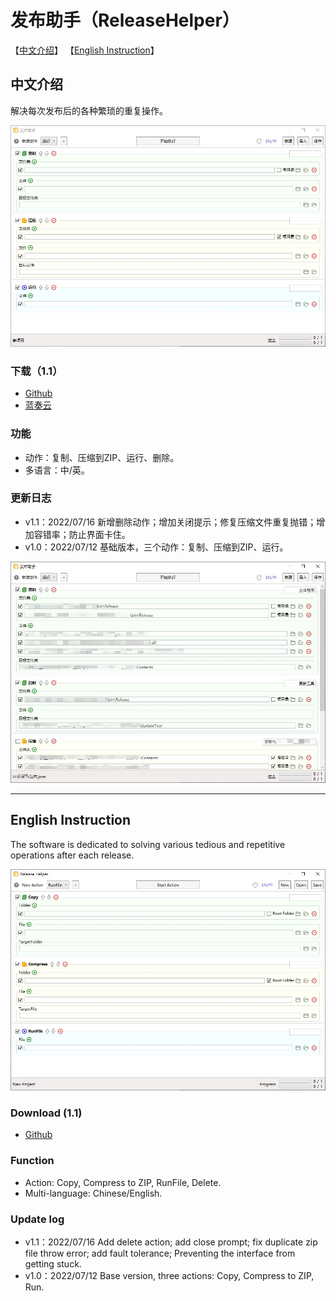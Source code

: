 # 发布助手（ReleaseHelper）

【[中文介绍](https://github.com/tp1415926535/ReleaseHelper#%E4%B8%AD%E6%96%87%E4%BB%8B%E7%BB%8D)】 【[English Instruction](https://github.com/tp1415926535/ReleaseHelper#english-instruction)】    

## 中文介绍

解决每次发布后的各种繁琐的重复操作。     

![图](https://github.com/tp1415926535/ReleaseHelper/blob/main/%E6%88%AA%E5%9B%BE/%E5%8F%91%E5%B8%83%E5%8A%A9%E6%89%8B1.jpg)   


### 下载（1.1）  
* [Github](https://github.com/tp1415926535/ReleaseHelper/raw/main/%E5%8F%91%E5%B8%83%E5%8A%A9%E6%89%8B%EF%BC%88ReleaseHelper%EF%BC%89v1.1.zip)   
* [蓝奏云](https://wwp.lanzouw.com/igYmJ07wb8cb)

### 功能
* 动作：复制、压缩到ZIP、运行、删除。   
* 多语言：中/英。   

### 更新日志     
* v1.1：2022/07/16 新增删除动作；增加关闭提示；修复压缩文件重复抛错；增加容错率；防止界面卡住。   
* v1.0：2022/07/12 基础版本，三个动作：复制、压缩到ZIP、运行。    
 
![图](https://github.com/tp1415926535/ReleaseHelper/blob/main/%E6%88%AA%E5%9B%BE/%E5%8F%91%E5%B8%83%E5%8A%A9%E6%89%8B%20%E6%95%B0%E6%8D%AE.jpg)     

---

## English Instruction
  
The software is dedicated to solving various tedious and repetitive operations after each release.        

![图](https://github.com/tp1415926535/ReleaseHelper/blob/main/%E6%88%AA%E5%9B%BE/%E5%8F%91%E5%B8%83%E5%8A%A9%E6%89%8B2.jpg)    

### Download (1.1)   
* [Github](https://github.com/tp1415926535/ReleaseHelper/raw/main/%E5%8F%91%E5%B8%83%E5%8A%A9%E6%89%8B%EF%BC%88ReleaseHelper%EF%BC%89v1.1.zip)

### Function
* Action: Copy, Compress to ZIP, RunFile, Delete.   
* Multi-language: Chinese/English.   

### Update log     
* v1.1：2022/07/16 Add delete action; add close prompt; fix duplicate zip file throw error; add fault tolerance; Preventing the interface from getting stuck.    
* v1.0：2022/07/12 Base version, three actions: Copy, Compress to ZIP, Run.    

